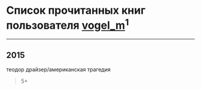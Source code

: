 # Список прочитанных книг пользователя [vogel_m](http://vk.com/id49691683)<sup>1</sup>
---

## 2015

теодор драйзер/американская трагедия
> 5+



